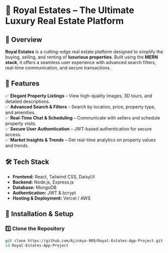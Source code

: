 # 🏰 Royal Estates – The Ultimate Luxury Real Estate Platform  

## 🚀 Overview  
**Royal Estates** is a cutting-edge real estate platform designed to simplify the buying, selling, and renting of **luxurious properties**. Built using the **MERN stack**, it offers a seamless user experience with advanced search filters, real-time communication, and secure transactions.

## 🎯 Features  
✅ **Elegant Property Listings** – View high-quality images, 3D tours, and detailed descriptions.  
✅ **Advanced Search & Filters** – Search by location, price, property type, and amenities.  
✅ **Real-Time Chat & Scheduling** – Communicate with sellers and schedule property visits.  
✅ **Secure User Authentication** – JWT-based authentication for secure access.  
✅ **Market Insights & Trends** – Get real-time analytics on property values and trends.  

## 🛠 Tech Stack  
- **Frontend:** React, Tailwind CSS, DaisyUI  
- **Backend:** Node.js, Express.js  
- **Database:** MongoDB  
- **Authentication:** JWT & bcrypt  
- **Hosting & Deployment:** Vercel / AWS  

## 📂 Installation & Setup  
### 1️⃣ Clone the Repository  
```sh
git clone https://github.com/Ajinkya-909/Royal-Estates-App-Project.git
cd Royal-Estates-App-Project
